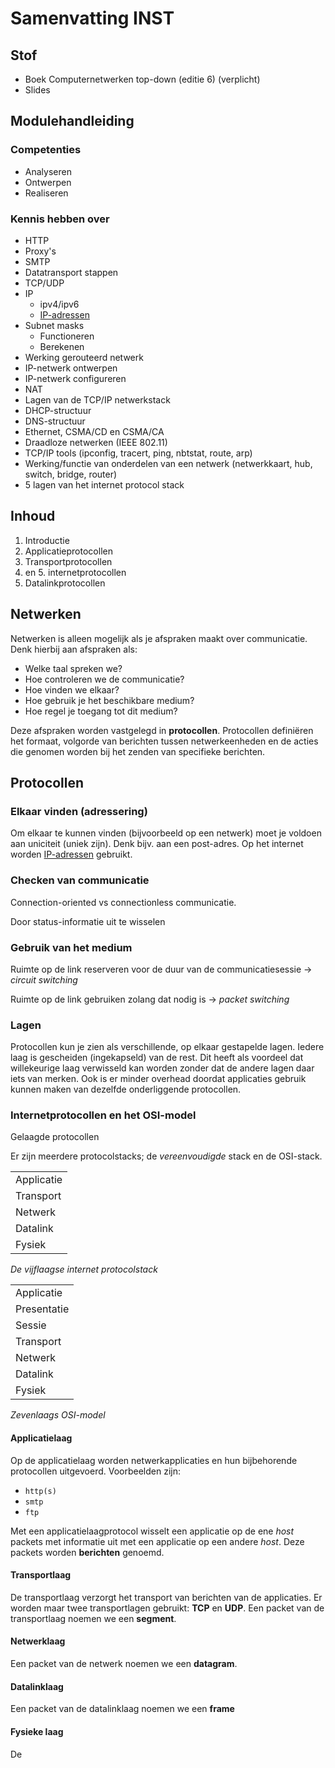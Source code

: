 # Samenvatting INST

## Stof

* Boek Computernetwerken top-down (editie 6) (verplicht)
* Slides

## Modulehandleiding

### Competenties

* Analyseren
* Ontwerpen
* Realiseren

### Kennis hebben over

* HTTP
* Proxy's
* SMTP
* Datatransport stappen
* TCP/UDP
* IP
	* ipv4/ipv6
	* [IP-adressen](#ip-adressen)
* Subnet masks
	* Functioneren
	* Berekenen
* Werking gerouteerd netwerk
* IP-netwerk ontwerpen
* IP-netwerk configureren
* NAT
* Lagen van de TCP/IP netwerkstack
* DHCP-structuur
* DNS-structuur
* Ethernet, CSMA/CD en CSMA/CA
* Draadloze netwerken (IEEE 802.11)
* TCP/IP tools (ipconfig, tracert, ping, nbtstat, route, arp)
* Werking/functie van onderdelen van een netwerk (netwerkkaart, hub, switch, bridge, router)
* 5 lagen van het internet protocol stack

## Inhoud

1. Introductie
2. Applicatieprotocollen
3. Transportprotocollen
4. en 5. internetprotocollen
6. Datalinkprotocollen

## Netwerken

Netwerken is alleen mogelijk als je afspraken maakt over communicatie. Denk hierbij aan afspraken als:

* Welke taal spreken we?
* Hoe controleren we de communicatie?
* Hoe vinden we elkaar?
* Hoe gebruik je het beschikbare medium?
* Hoe regel je toegang tot dit medium?

Deze afspraken worden vastgelegd in **protocollen**. Protocollen definiëren het formaat, volgorde van berichten tussen netwerkeenheden en de acties die genomen worden bij het zenden van specifieke berichten.

## Protocollen

### Elkaar vinden (adressering)

Om elkaar te kunnen vinden (bijvoorbeeld op een netwerk) moet je voldoen aan uniciteit (uniek zijn). Denk bijv. aan een post-adres. Op het internet worden [IP-adressen](#ip-adressen) gebruikt.

### Checken van communicatie

Connection-oriented vs connectionless communicatie.

Door status-informatie uit te wisselen 

### Gebruik van het medium

Ruimte op de link reserveren voor de duur van de communicatiesessie -> _circuit switching_

Ruimte op de link gebruiken zolang dat nodig is -> _packet switching_

### Lagen

Protocollen kun je zien als verschillende, op elkaar gestapelde lagen. Iedere laag is gescheiden (ingekapseld) van de rest. Dit heeft als voordeel dat willekeurige laag verwisseld kan worden zonder dat de andere lagen daar iets van merken. Ook is er minder overhead doordat applicaties gebruik kunnen maken van dezelfde onderliggende protocollen.

### Internetprotocollen en het OSI-model

Gelaagde protocollen

Er zijn meerdere protocolstacks; de _vereenvoudigde_ stack en de OSI-stack.

<table>
<tr><td>Applicatie</td></tr>
<tr><td>Transport</td></tr>
<tr><td>Netwerk</td></tr>
<tr><td>Datalink</td></tr>
<tr><td>Fysiek</td></tr>
</table>

_De vijflaagse internet protocolstack_

<table>
<tr><td>Applicatie</td></tr>
<tr><td>Presentatie</td></tr>
<tr><td>Sessie</td></tr>
<tr><td>Transport</td></tr>
<tr><td>Netwerk</td></tr>
<tr><td>Datalink</td></tr>
<tr><td>Fysiek</td></tr>
</table>

_Zevenlaags OSI-model_

#### Applicatielaag

Op de applicatielaag worden netwerkapplicaties en hun bijbehorende protocollen uitgevoerd. Voorbeelden zijn:

* `http(s)`
* `smtp`
* `ftp`

Met een applicatielaagprotocol wisselt een applicatie op de ene _host_ packets met informatie uit met een applicatie op een andere _host_.
Deze packets worden **berichten** genoemd.

#### Transportlaag

De transportlaag verzorgt het transport van berichten van de applicaties. Er worden maar twee transportlagen gebruikt: **TCP** en **UDP**.
Een packet van de transportlaag noemen we een **segment**.

#### Netwerklaag

Een packet van de netwerk noemen we een **datagram**.

#### Datalinklaag

Een packet van de datalinklaag noemen we een **frame**

#### Fysieke laag

De 